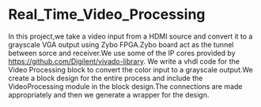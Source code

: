 # Real_Time_Video_Processing
In this project,we take a video input from a HDMI source and convert it to a grayscale VGA output using Zybo FPGA.Zybo board act as the tunnel between sorce and receiver.We use some of the IP cores provided by https://github.com/Digilent/vivado-library. We write a vhdl code for the Video Processing block to convert the color input to a grayscale output.We create a block design for the entire process and include the VideoProcessing module in the block design.The connections are made appropriately and then we generate a wrapper for the design.
